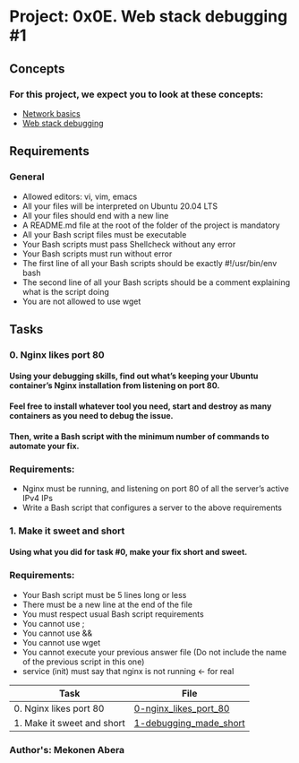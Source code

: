 # Project: 0x0E. Web stack debugging #1

## Concepts
### For this project, we expect you to look at these concepts:
 * [Network basics]()
 * [Web stack debugging]()

## Requirements
### General
* Allowed editors: vi, vim, emacs
* All your files will be interpreted on Ubuntu 20.04 LTS
* All your files should end with a new line
* A README.md file at the root of the folder of the project is mandatory
* All your Bash script files must be executable
* Your Bash scripts must pass Shellcheck without any error
* Your Bash scripts must run without error
* The first line of all your Bash scripts should be exactly #!/usr/bin/env bash
* The second line of all your Bash scripts should be a comment explaining what is the script doing
* You are not allowed to use wget
## Tasks
### 0. Nginx likes port 80
#### Using your debugging skills, find out what’s keeping your Ubuntu container’s Nginx installation from listening on port 80. 
#### Feel free to install whatever tool you need, start and destroy as many containers as you need to debug the issue. 
#### Then, write a Bash script with the minimum number of commands to automate your fix.

### Requirements:
* Nginx must be running, and listening on port 80 of all the server’s active IPv4 IPs
* Write a Bash script that configures a server to the above requirements
### 1. Make it sweet and short
#### Using what you did for task #0, make your fix short and sweet.

### Requirements:
* Your Bash script must be 5 lines long or less
* There must be a new line at the end of the file
* You must respect usual Bash script requirements
* You cannot use ;
* You cannot use &&
* You cannot use wget
* You cannot execute your previous answer file (Do not include the name of the previous script in this one)
* service (init) must say that nginx is not running ← for real

| Task | File |
| ---- | ---- |
| 0. Nginx likes port 80 | [0-nginx_likes_port_80](./0-nginx_likes_port_80) |
| 1. Make it sweet and short | [1-debugging_made_short](./1-debugging_made_short) |

### Author's: Mekonen Abera

